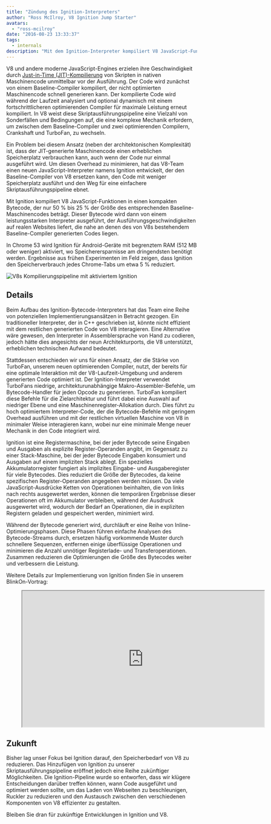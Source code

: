 ```yaml
---
title: "Zündung des Ignition-Interpreters"
author: "Ross McIlroy, V8 Ignition Jump Starter"
avatars: 
  - "ross-mcilroy"
date: "2016-08-23 13:33:37"
tags: 
  - internals
description: "Mit dem Ignition-Interpreter kompiliert V8 JavaScript-Funktionen in einen kompakten Bytecode, der nur 50 % bis 25 % der Größe des entsprechenden Baseline-Maschinencodes beträgt."
---
```

V8 und andere moderne JavaScript-Engines erzielen ihre Geschwindigkeit durch [Just-in-Time (JIT)-Kompilierung](https://de.wikipedia.org/wiki/Just-in-time-Kompilierung) von Skripten in nativen Maschinencode unmittelbar vor der Ausführung. Der Code wird zunächst von einem Baseline-Compiler kompiliert, der nicht optimierten Maschinencode schnell generieren kann. Der kompilierte Code wird während der Laufzeit analysiert und optional dynamisch mit einem fortschrittlicheren optimierenden Compiler für maximale Leistung erneut kompiliert. In V8 weist diese Skriptausführungspipeline eine Vielzahl von Sonderfällen und Bedingungen auf, die eine komplexe Mechanik erfordern, um zwischen dem Baseline-Compiler und zwei optimierenden Compilern, Crankshaft und TurboFan, zu wechseln.

<!--truncate-->
Ein Problem bei diesem Ansatz (neben der architektonischen Komplexität) ist, dass der JIT-generierte Maschinencode einen erheblichen Speicherplatz verbrauchen kann, auch wenn der Code nur einmal ausgeführt wird. Um diesen Overhead zu minimieren, hat das V8-Team einen neuen JavaScript-Interpreter namens Ignition entwickelt, der den Baseline-Compiler von V8 ersetzen kann, den Code mit weniger Speicherplatz ausführt und den Weg für eine einfachere Skriptausführungspipeline ebnet.

Mit Ignition kompiliert V8 JavaScript-Funktionen in einen kompakten Bytecode, der nur 50 % bis 25 % der Größe des entsprechenden Baseline-Maschinencodes beträgt. Dieser Bytecode wird dann von einem leistungsstarken Interpreter ausgeführt, der Ausführungsgeschwindigkeiten auf realen Websites liefert, die nahe an denen des von V8s bestehendem Baseline-Compiler generierten Codes liegen.

In Chrome 53 wird Ignition für Android-Geräte mit begrenztem RAM (512 MB oder weniger) aktiviert, wo Speicherersparnisse am dringendsten benötigt werden. Ergebnisse aus frühen Experimenten im Feld zeigen, dass Ignition den Speicherverbrauch jedes Chrome-Tabs um etwa 5 % reduziert.

![V8s Kompilierungspipeline mit aktiviertem Ignition](/_img/ignition-interpreter/ignition-pipeline.png)

## Details

Beim Aufbau des Ignition-Bytecode-Interpreters hat das Team eine Reihe von potenziellen Implementierungsansätzen in Betracht gezogen. Ein traditioneller Interpreter, der in C++ geschrieben ist, könnte nicht effizient mit dem restlichen generierten Code von V8 interagieren. Eine Alternative wäre gewesen, den Interpreter in Assemblersprache von Hand zu codieren, jedoch hätte dies angesichts der neun Architekturports, die V8 unterstützt, erheblichen technischen Aufwand bedeutet.

Stattdessen entschieden wir uns für einen Ansatz, der die Stärke von TurboFan, unserem neuen optimierenden Compiler, nutzt, der bereits für eine optimale Interaktion mit der V8-Laufzeit-Umgebung und anderem generierten Code optimiert ist. Der Ignition-Interpreter verwendet TurboFans niedrige, architekturunabhängige Makro-Assembler-Befehle, um Bytecode-Handler für jeden Opcode zu generieren. TurboFan kompiliert diese Befehle für die Zielarchitektur und führt dabei eine Auswahl auf niedriger Ebene und eine Maschinenregister-Allokation durch. Dies führt zu hoch optimiertem Interpreter-Code, der die Bytecode-Befehle mit geringem Overhead ausführen und mit der restlichen virtuellen Maschine von V8 in minimaler Weise interagieren kann, wobei nur eine minimale Menge neuer Mechanik in den Code integriert wird.

Ignition ist eine Registermaschine, bei der jeder Bytecode seine Eingaben und Ausgaben als explizite Register-Operanden angibt, im Gegensatz zu einer Stack-Maschine, bei der jeder Bytecode Eingaben konsumiert und Ausgaben auf einem impliziten Stack ablegt. Ein spezielles Akkumulatorregister fungiert als implizites Eingabe- und Ausgaberegister für viele Bytecodes. Dies reduziert die Größe der Bytecodes, da keine spezifischen Register-Operanden angegeben werden müssen. Da viele JavaScript-Ausdrücke Ketten von Operationen beinhalten, die von links nach rechts ausgewertet werden, können die temporären Ergebnisse dieser Operationen oft im Akkumulator verbleiben, während der Ausdruck ausgewertet wird, wodurch der Bedarf an Operationen, die in expliziten Registern geladen und gespeichert werden, minimiert wird.

Während der Bytecode generiert wird, durchläuft er eine Reihe von Inline-Optimierungsphasen. Diese Phasen führen einfache Analysen des Bytecode-Streams durch, ersetzen häufig vorkommende Muster durch schnellere Sequenzen, entfernen einige überflüssige Operationen und minimieren die Anzahl unnötiger Registerlade- und Transferoperationen. Zusammen reduzieren die Optimierungen die Größe des Bytecodes weiter und verbessern die Leistung.

Weitere Details zur Implementierung von Ignition finden Sie in unserem BlinkOn-Vortrag:

<figure>
  <div class="video video-16:9">
    <iframe src="https://www.youtube.com/embed/r5OWCtuKiAk" width="640" height="360" loading="lazy"></iframe>
  </div>
</figure>

## Zukunft

Bisher lag unser Fokus bei Ignition darauf, den Speicherbedarf von V8 zu reduzieren. Das Hinzufügen von Ignition zu unserer Skriptausführungspipeline eröffnet jedoch eine Reihe zukünftiger Möglichkeiten. Die Ignition-Pipeline wurde so entworfen, dass wir klügere Entscheidungen darüber treffen können, wann Code ausgeführt und optimiert werden sollte, um das Laden von Webseiten zu beschleunigen, Ruckler zu reduzieren und den Austausch zwischen den verschiedenen Komponenten von V8 effizienter zu gestalten.

Bleiben Sie dran für zukünftige Entwicklungen in Ignition und V8.
